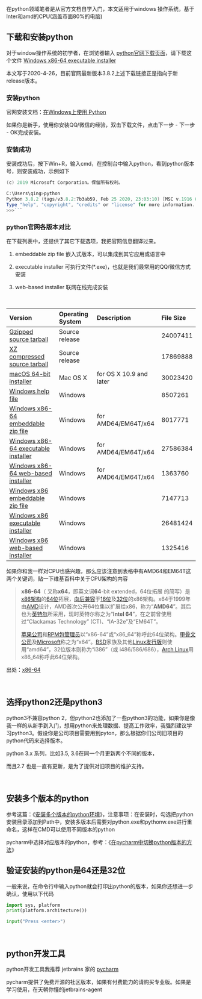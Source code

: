 在python领域笔者是从官方文档自学入门，本文适用于windows 操作系统，基于Inter和amd的CPU(涵盖市面80%的电脑)

## 下载和安装python

对于window操作系统的初学者，在浏览器输入 [python官网下载页面](https://www.python.org/downloads/windows/)，请下载这个文件 [Windows x86-64 executable installer](https://www.python.org/ftp/python/3.8.2/python-3.8.2-amd64.exe)

本文写于2020-4-26，目前官网最新版本3.8.2上述下载链接正是指向于新release版本。

### 安装python

官网安装文档：[在Windows上使用 Python](https://docs.python.org/zh-cn/3/using/windows.html)

如果你是新手，使用你安装QQ/微信的经验，双击下载文件，点击下一步 - 下一步 - OK完成安装。

### 安装成功

安装成功后，按下Win+R，输入cmd，在控制台中输入python，看到python版本号，则安装成功，示例如下

```powershell
(c) 2019 Microsoft Corporation。保留所有权利。

C:\Users\qing>python
Python 3.8.2 (tags/v3.8.2:7b3ab59, Feb 25 2020, 23:03:10) [MSC v.1916 64 bit (AMD64)] on win32
Type "help", "copyright", "credits" or "license" for more information.
>>>```
```



### python官网各版本对比

在下载列表中，还提供了其它下载选项，我把官网信息翻译过来。

1. embeddable zip file 嵌入式版本，可以集成到其它应用或语言中

2. executable installer 可执行文件(*.exe)，也就是我们最常用的QQ/微信方式安装

3. web-based installer 联网在线完成安装

   ​      

| Version                                                      | Operating System | Description             | File Size |
| :----------------------------------------------------------- | :--------------- | :---------------------- | :-------- |
| [Gzipped source tarball](https://www.python.org/ftp/python/3.8.2/Python-3.8.2.tgz) | Source release   |                         | 24007411  |
| [XZ compressed source tarball](https://www.python.org/ftp/python/3.8.2/Python-3.8.2.tar.xz) | Source release   |                         | 17869888  |
| [macOS 64-bit installer](https://www.python.org/ftp/python/3.8.2/python-3.8.2-macosx10.9.pkg) | Mac OS X         | for OS X 10.9 and later | 30023420  |
| [Windows help file](https://www.python.org/ftp/python/3.8.2/python382.chm) | Windows          |                         | 8507261   |
| [Windows x86-64 embeddable zip file](https://www.python.org/ftp/python/3.8.2/python-3.8.2-embed-amd64.zip) | Windows          | for AMD64/EM64T/x64     | 8017771   |
| [Windows x86-64 executable installer](https://www.python.org/ftp/python/3.8.2/python-3.8.2-amd64.exe) | Windows          | for AMD64/EM64T/x64     | 27586384  |
| [Windows x86-64 web-based installer](https://www.python.org/ftp/python/3.8.2/python-3.8.2-amd64-webinstall.exe) | Windows          | for AMD64/EM64T/x64     | 1363760   |
| [Windows x86 embeddable zip file](https://www.python.org/ftp/python/3.8.2/python-3.8.2-embed-win32.zip) | Windows          |                         | 7147713   |
| [Windows x86 executable installer](https://www.python.org/ftp/python/3.8.2/python-3.8.2.exe) | Windows          |                         | 26481424  |
| [Windows x86 web-based installer](https://www.python.org/ftp/python/3.8.2/python-3.8.2-webinstall.exe) | Windows          |                         | 1325416   |



如果你和我一样对CPU也感兴趣，那么应该注意到表格中有AMD64和EM64T这两个关键词，贴一下维基百科中关于CPU架构的内容

> **x86-64**（ 又称**x64**，即英文词**64**-bit e**x**tended，64位拓展 的简写）是[x86](https://zh.wikipedia.org/wiki/X86)[架构](https://zh.wikipedia.org/wiki/指令集架構)的[64位](https://zh.wikipedia.org/wiki/64位)拓展，[向后兼容](https://zh.wikipedia.org/wiki/向後相容)于[16位](https://zh.wikipedia.org/wiki/16位)及[32位](https://zh.wikipedia.org/wiki/32位)的x86架构。x64于1999年由[AMD](https://zh.wikipedia.org/wiki/AMD)设计，AMD首次公开64位集以扩展给x86，称为“**AMD64**”。其后也为[英特尔](https://zh.wikipedia.org/wiki/英特爾)所采用，现时英特尔称之为“**Intel 64**”，在之前曾使用过“Clackamas Technology” (CT)、“IA-32e”及“EM64T”。
>
> [苹果公司](https://zh.wikipedia.org/wiki/蘋果公司)和[RPM包管理员](https://zh.wikipedia.org/wiki/RPM套件管理員)以“x86-64”或“x86_64”称呼此64位架构。[甲骨文公司](https://zh.wikipedia.org/wiki/甲骨文公司)及[Microsoft](https://zh.wikipedia.org/wiki/Microsoft)称之为“x64”。[BSD](https://zh.wikipedia.org/wiki/BSD)家族及其他[Linux发行版](https://zh.wikipedia.org/wiki/Linux發行版)则使用“amd64”，32位版本则称为“i386”（或 i486/586/686），[Arch Linux](https://zh.wikipedia.org/wiki/Arch_Linux)用x86_64称呼此64位架构。

出处：[x86-64](https://zh.wikipedia.org/wiki/X86-64)

​     

## 选择python2还是python3

python3不兼容python 2，但python2也添加了一些python3的功能，如果你是像我一样的从新手到入门，想用python来处理数据、提高工作效率，我强烈建议学习python3。假设你是公司项目需要用到pyton，那么根据你们公司旧项目的python代码来选择版本。

python 3.x 系列，比如3.5, 3.6在同一个月更新两个不同的版本，

而且2.7 也是一直有更新，是为了提供对旧项目的维护支持。

​      

## 安装多个版本的python

参考这篇：《[安装多个版本的python环境](https://www.cnblogs.com/weew12/p/10583046.html)》，注意事项：在安装时，勾选把python安装目录添加到Path中，安装多版本后需要对python.exe和pythonw.exe进行重命名，这样在CMD可以使用不同版本的python

pycharm中选择对应版本的python，参考：《[在pycharm中切换python版本的方法](https://blog.csdn.net/sgfmby1994/article/details/77876873)》

## 验证安装的python是64还是32位

一般来说，在命令行中输入python就会打印出python的版本，如果你还想进一步确认，使用以下代码

```python
import sys, platform
print(platform.architecture())

input("Press <enter>")
```





​      

## python开发工具

python开发工具我推荐 jetbrains 家的 [pycharm](https://www.jetbrains.com/pycharm/download/) 

pycharm提供了免费开源的社区版本，如果有付费能力的请购买专业版。如果是学习使用，在天朝你懂的jetbrains-agent

